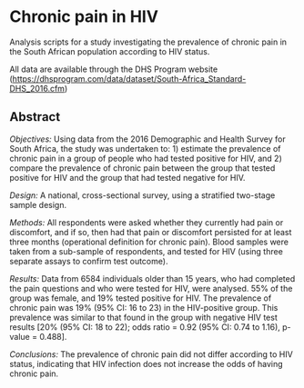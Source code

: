 # Chronic pain in HIV

Analysis scripts for a study investigating the prevalence of chronic pain in the South African population according to HIV status.

All data are available through the DHS Program website (https://dhsprogram.com/data/dataset/South-Africa_Standard-DHS_2016.cfm)

## Abstract
*Objectives:* Using data from the 2016 Demographic and Health Survey for South Africa, the study was undertaken to: 1) estimate the prevalence of chronic pain in a group of people who had tested positive for HIV, and 2) compare the prevalence of chronic pain between the group that tested positive for HIV and the group that had tested negative for HIV. 

*Design:* A national, cross-sectional survey, using a stratified two-stage sample design.  

*Methods:* All respondents were asked whether they currently had pain or discomfort, and if so, then had that pain or discomfort persisted for at least three months (operational definition for chronic pain). Blood samples were taken from a sub-sample of respondents, and tested for HIV (using three separate assays to confirm test outcome). 

*Results:* Data from 6584 individuals older than 15 years, who had completed the pain questions and who were tested for HIV, were analysed. 55% of the group was female, and  19% tested positive for HIV. The prevalence of chronic pain was 19% (95% CI: 16 to 23) in the HIV-positive group. This prevalence was similar to that found in the group with negative HIV test results [20% (95% CI: 18 to 22); odds ratio = 0.92 (95% CI: 0.74 to 1.16), p-value = 0.488]. 

*Conclusions:* The prevalence of chronic pain did not differ according to HIV status, indicating that HIV infection does not increase the odds of having chronic pain. 

